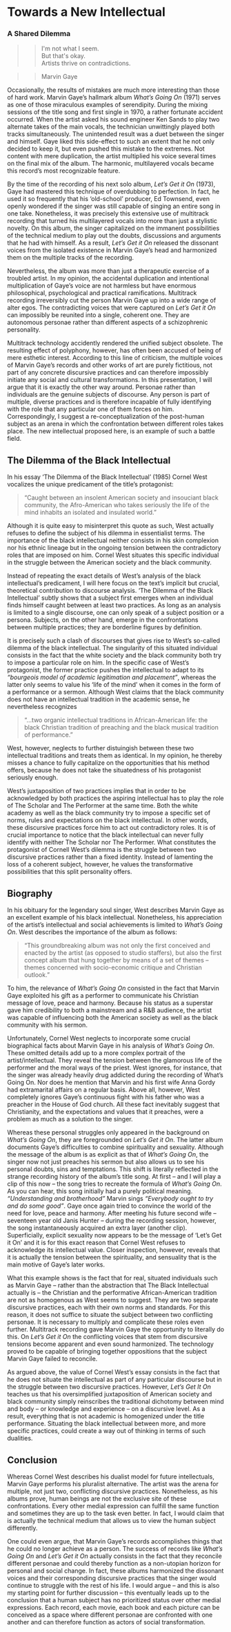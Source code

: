 # Towards a New Intellectual   

### A Shared Dilemma

>> I'm not what I seem.   
>> But that's okay.   
>> Artists thrive on contradictions.   
   
>> Marvin Gaye

Occasionally, the results of mistakes are much more interesting than those of hard work. Marvin Gaye’s hallmark album *What’s Going On* (1971) serves as one of those miraculous examples of serendipity. During the mixing sessions of the title song and first single in 1970, a rather fortunate accident occurred. When the artist asked his sound engineer Ken Sands to play two alternate takes of the main vocals, the technician unwittingly played both tracks simultaneously. The unintended result was a duet between the singer and himself. Gaye liked this side-effect to such an extent that he not only decided to keep it, but even pushed this mistake to the extremes. Not content with mere duplication, the artist multiplied his voice several times on the final mix of the album. The harmonic, multilayered vocals became this record’s most recognizable feature.

By the time of the recording of his next solo album, *Let’s Get it On* (1973), Gaye had mastered this technique of overdubbing to perfection. In fact, he used it so frequently that his ‘old-school’ producer, Ed Townsend, even openly wondered if the singer was still capable of singing an entire song in one take. Nonetheless, it was precisely this extensive use of multitrack recording that turned his multilayered vocals into more than just a stylistic novelty. On this album, the singer capitalized on the immanent possibilities of the technical medium to play out the doubts, discussions and arguments that he had with himself. As a result, *Let’s Get it On* released the dissonant voices from the isolated existence in Marvin Gaye’s head and harmonized them on the multiple tracks of the recording.

Nevertheless, the album was more than just a therapeutic exercise of a troubled artist. In my opinion, the accidental duplication and intentional multiplication of Gaye’s voice are not harmless but have enormous philosophical, psychological and practical ramifications. Multitrack recording irreversibly cut the person Marvin Gaye up into a wide range of alter egos. The contradicting voices that were captured on *Let’s Get it On* can impossibly be reunited into a single, coherent one. They are autonomous personae rather than different aspects of a schizophrenic personality. 

Multitrack technology accidently rendered the unified subject obsolete. The resulting effect of polyphony, however, has often been accused of being of mere esthetic interest. According to this line of criticism, the multiple voices of Marvin Gaye’s records and other works of art are purely fictitious, not part of any concrete discursive practices and can therefore impossibly initiate any social and cultural transformations. In this presentation, I will argue that it is exactly the other way around. Personae rather than individuals are the genuine subjects of discourse. Any person is part of multiple, diverse practices and is therefore incapable of fully identifying with the role that any particular one of them forces on him. Correspondingly, I suggest a re-conceptualization of the post-human subject as an arena in which the confrontation between different roles takes place. The new intellectual proposed here, is an example of such a battle field.

## The Dilemma of the Black Intellectual

In his essay ‘The Dilemma of the Black Intellectual’ (1985) Cornel West vocalizes the unique predicament of the title’s protagonist: 

> “Caught between an insolent American society and insouciant black community, the Afro-American who takes seriously the life of the mind inhabits an isolated and insulated world.” 

Although it is quite easy to misinterpret this quote as such, West actually refuses to define the subject of his dilemma in essentialist terms. The importance of the black intellectual neither consists in his skin complexion nor his ethnic lineage but in the ongoing tension between the contradictory roles that are imposed on him. Cornel West situates this specific individual in the struggle between the American society and the black community.

Instead of repeating the exact details of West’s analysis of the black intellectual’s predicament, I will here focus on the text’s implicit but crucial, theoretical contribution to discourse analysis. ‘The Dilemma of the Black Intellectual’ subtly shows that a subject first emerges when an individual finds himself caught between at least two practices. As long as an analysis is limited to a single discourse, one can only speak of a subject position or a persona. Subjects, on the other hand, emerge in the confrontations between multiple practices; they are borderline figures by definition.

It is precisely such a clash of discourses that gives rise to West’s so-called dilemma of the black intellectual. The singularity of this situated individual consists in the fact that the white society and the black community both try to impose a particular role on him. In the specific case of West’s protagonist, the former practice pushes the intellectual to adapt to its *“bourgeois model of academic legitimation and placement”*, whereas the latter only seems to value his ‘life of the mind’ when it comes in the form of a performance or a sermon. Although West claims that the black community does not have an intellectual tradition in the academic sense, he nevertheless recognizes 

> “…two organic intellectual traditions in African-American life: the black Christian tradition of preaching and the black musical tradition of performance.” 

West, however, neglects to further distuingish between these two intellectual traditions and treats them as identical. In my opinion, he thereby misses a chance to fully capitalize on the opportunities that his method offers, because he does not take the situatedness of his protagonist seriously enough.

West’s juxtaposition of two practices implies that in order to be acknowledged by both practices the aspiring intellectual has to play the role of The Scholar and The Performer at the same time. Both the white academy as well as the black community try to impose a specific set of norms, rules and expectations on the black intellectual. In other words, these discursive practices force him to act out contradictory roles. It is of crucial importance to notice that the black intellectual can never fully identify with neither The Scholar nor The Performer. What constitutes the protagonist of Cornell West’s dilemma is the struggle between two discursive practices rather than a fixed identity. Instead of lamenting the loss of a coherent subject, however, he values the transformative possibilities that this split personality offers.

## Biography  

In his obituary for the legendary soul singer, West describes Marvin Gaye as an excellent example of his black intellectual. Nonetheless, his appreciation of the artist’s intellectual and social achievements is limited to *What’s Going On*. West describes the importance of the album as follows: 

> “This groundbreaking album was not only the first conceived and enacted by the artist (as opposed to studio staffers), but also the first concept album that hung together by means of a set of themes – themes concerned with socio-economic critique and Christian outlook.” 

To him, the relevance of *What’s Going On* consisted in the fact that Marvin Gaye exploited his gift as a performer to communicate his Christian message of love, peace and harmony. Because his status as a superstar gave him credibility to both a mainstream and a R&B audience, the artist was capable of influencing both the American society as well as the black community with his sermon.

Unfortunately, Cornel West neglects to incorporate some crucial biographical facts about Marvin Gaye in his analysis of *What’s Going On*. These omitted details add up to a more complex portrait of the artist/intellectual. They reveal the tension between the glamorous life of the performer and the moral ways of the priest. West ignores, for instance, that the singer was already heavily drug addicted during the recording of What’s Going On. Nor does he mention that Marvin and his first wife Anna Gordy had extramarital affairs on a regular basis. Above all, however, West completely ignores Gaye’s continuous fight with his father who was a preacher in the House of God church. All these fact inevitably suggest that Christianity, and the expectations and values that it preaches, were a problem as much as a solution to the singer. 

Whereas these personal struggles only appeared in the background on *What’s Going On*, they are foregrounded on *Let’s Get it On*. The latter album documents Gaye’s difficulties to combine spirituality and sexuality. Although the message of the album is as explicit as that of *What’s Going On*, the singer now not just preaches his sermon but also allows us to see his personal doubts, sins and temptations. This shift is literally reflected in the strange recording history of the album’s title song. At first – and I will play a clip of this now – the song tries to recreate the formula of *What’s Going On*. As you can hear, this song initially had a purely political meaning. *“Understanding and brotherhood”* Marvin sings *“Everybody ought to try and do some good”*. Gaye once again tried to convince the world of the need for love, peace and harmony. After meeting his future second wife – seventeen year old Janis Hunter – during the recording session, however, the song instantaneously acquired an extra layer (another clip). Superficially, explicit sexuality now appears to be the message of ‘Let’s Get it On’ and it is for this exact reason that Cornel West refuses to acknowledge its intellectual value. Closer inspection, however, reveals that it is actually the tension between the spirituality, and sensuality that is the main motive of Gaye’s later works.

What this example shows is the fact that for real, situated individuals such as Marvin Gaye – rather than the abstraction that The Black Intellectual actually is – the Christian and the performative African-American tradition are not as homogenous as West seems to suggest. They are two separate discursive practices, each with their own norms and standards. For this reason, it does not suffice to situate the subject between two conflicting personae. It is necessary to multiply and complicate these roles even further. Multitrack recording gave Marvin Gaye the opportunity to literally do this. On *Let’s Get it On* the conflicting voices that stem from discursive tensions become apparent and even sound harmonized. The technology proved to be capable of bringing together oppositions that the subject Marvin Gaye failed to reconcile.

As argued above, the value of Cornel West’s essay consists in the fact that he does not situate the intellectual as part of any particular discourse but in the struggle between two discursive practices. However, *Let’s Get It On* teaches us that his oversimplified juxtaposition of American society and black community simply reinscribes the traditional dichotomy between mind and body – or knowledge and experience – on a discursive level. As a result, everything that is not academic is homogenized under the title performance. Situating the black intellectual between more, and more specific practices, could create a way out of thinking in terms of such dualities. 

## Conclusion  

Whereas Cornel West describes his dualist model for future intellectuals, Marvin Gaye performs his pluralist alternative. The artist was the arena for multiple, not just two, conflicting discursive practices. Nonetheless, as his albums prove, human beings are not the exclusive site of these confrontations. Every other medial expression can fulfill the same function and sometimes they are up to the task even better. In fact, I would claim that is actually the technical medium that allows us to view the human subject differently. 

One could even argue, that Marvin Gaye’s records accomplishes things that he could no longer achieve as a person. The success of records like *What’s Going On* and *Let’s Get it On* actually consists in the fact that they reconcile different personae and could thereby function as a non-utopian horizon for personal and social change. In fact, these albums harmonized the dissonant voices and their corresponding discursive practices that the singer would continue to struggle with the rest of his life. I would argue – and this is also my starting point for further discussion – this eventually leads up to the conclusion that a human subject has no prioritized status over other medial expressions. Each record, each movie, each book and each picture can be conceived as a space where different personae are confronted with one another and can therefore function as actors of social transformation.